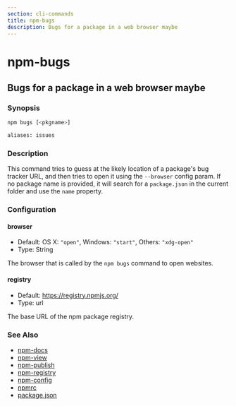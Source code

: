 ```yaml
---
section: cli-commands 
title: npm-bugs
description: Bugs for a package in a web browser maybe
---
```


# npm-bugs

## Bugs for a package in a web browser maybe

### Synopsis
```bash
npm bugs [<pkgname>]

aliases: issues
```

### Description

This command tries to guess at the likely location of a package's
bug tracker URL, and then tries to open it using the `--browser`
config param. If no package name is provided, it will search for
a `package.json` in the current folder and use the `name` property.

### Configuration

#### browser

* Default: OS X: `"open"`, Windows: `"start"`, Others: `"xdg-open"`
* Type: String

The browser that is called by the `npm bugs` command to open websites.

#### registry

* Default: https://registry.npmjs.org/
* Type: url

The base URL of the npm package registry.


### See Also

* [npm-docs](npm-docs)
* [npm-view](npm-view)
* [npm-publish](npm-publish)
* [npm-registry](/docs/using-npm/registry)
* [npm-config](npm-config)
* [npmrc](/docs/configuring-npm/npmrc)
* [package.json](/docs/configuring-npm/package.json)
